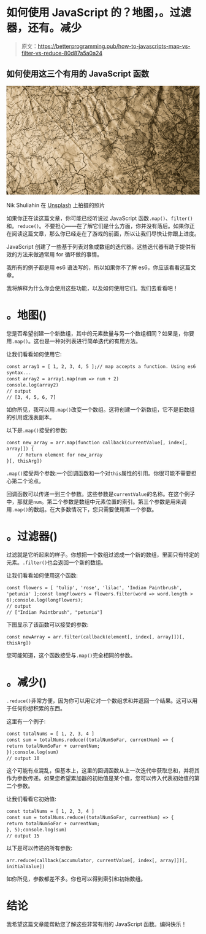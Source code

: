 # 如何使用 JavaScript 的？地图，。过滤器，还有。减少

> 原文：<https://betterprogramming.pub/how-to-javascripts-map-vs-filter-vs-reduce-80d87a5a0a24>

## 如何使用这三个有用的 JavaScript 函数

![](img/431bb4977ec0022c165e4d5126f10fbd.png)

Nik Shuliahin 在 [Unsplash](https://unsplash.com?utm_source=medium&utm_medium=referral) 上拍摄的照片

如果你正在读这篇文章，你可能已经听说过 JavaScript 函数`.map()`、`filter()`和。`reduce()`。不要担心——在了解它们是什么方面，你并没有落后。如果你正在阅读这篇文章，那么你已经走在了游戏的前面，所以让我们尽快让你跟上进度。

JavaScript 创建了一些基于列表对象或数组的迭代器。这些迭代器有助于提供有效的方法来做通常用 for 循环做的事情。

我所有的例子都是用 es6 语法写的，所以如果你不了解 es6，你应该看看这篇文章。

我将解释为什么你会使用这些功能，以及如何使用它们。我们去看看吧！

# 。地图()

您是否希望创建一个新数组，其中的元素数量与另一个数组相同？如果是，你要用`.map()`。这也是一种对列表进行简单迭代的有用方法。

让我们看看如何使用它:

```
const array1 = [ 1, 2, 3, 4, 5 ];// map accepts a function. Using es6 syntax...
const array2 = array1.map(num => num + 2)
console.log(array2)
// output
// [3, 4, 5, 6, 7]
```

如你所见，我可以用`.map()`改变一个数组。这将创建一个新数组，它不是旧数组的引用或浅表副本。

以下是`.map()`接受的参数:

```
const new_array = arr.map(function callback(currentValue[, index[, array]]) {
    // Return element for new_array
}[, thisArg])
```

`.map()`接受两个参数:一个回调函数和一个对`this`属性的引用。你很可能不需要担心第二个论点。

回调函数可以传递一到三个参数。这些参数是`currentValue`的名称。在这个例子中，那就是`num`。第二个参数是数组中元素位置的索引。第三个参数是用来调用`.map()`的数组。在大多数情况下，您只需要使用第一个参数。

# 。过滤器()

过滤就是它听起来的样子。你想把一个数组过滤成一个新的数组，里面只有特定的元素。`.filter()`也会返回一个新的数组。

让我们看看如何使用这个函数:

```
const flowers = [ 'tulip', 'rose', 'lilac', 'Indian Paintbrush', 'petunia' ];const longFlowers = flowers.filter(word => word.length > 6);console.log(longFlowers);
// output
// ["Indian Paintbrush", "petunia"]
```

下图显示了该函数可以接受的参数:

```
const newArray = arr.filter(callback(element[, index[, array]])[, thisArg])
```

您可能知道，这个函数接受与`.map()`完全相同的参数。

# 。减少()

`.reduce()`非常方便，因为你可以用它对一个数组求和并返回一个结果。这可以用于任何你想积累的东西。

这里有一个例子:

```
const totalNums = [ 1, 2, 3, 4 ]
const sum = totalNums.reduce((totalNumSoFar, currentNum) => {               return totalNumSoFar + currentNum;
});console.log(sum)
// output 10
```

这个可能有点混乱，但基本上，这里的回调函数从上一次迭代中获取总和，并将其作为参数传递。如果您希望累加器的初始值是某个值，您可以传入代表初始值的第二个参数。

让我们看看它初始值:

```
const totalNums = [ 1, 2, 3, 4 ]
const sum = totalNums.reduce((totalNumSoFar, currentNum) => {               return totalNumSoFar + currentNum;
}, 5);console.log(sum)
// output 15
```

以下是可以传递的所有参数:

```
arr.reduce(callback(accumulator, currentValue[, index[, array]])[, initialValue])
```

如你所见，参数都差不多。你也可以得到索引和初始数组。

# 结论

我希望这篇文章能帮助您了解这些非常有用的 JavaScript 函数。编码快乐！